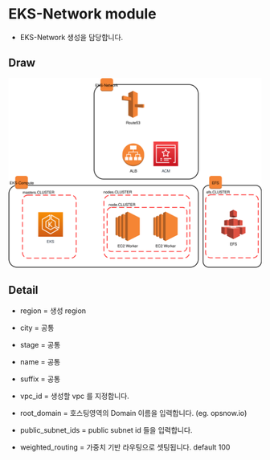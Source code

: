 # EKS-Network module

* EKS-Network 생성을 담당합니다.

## Draw

![](./img-draw-valve-eks-4steps.svg)

## Detail

* region = 생성 region
* city   = 공통
* stage  = 공통
* name   = 공통
* suffix = 공통

* vpc_id = 생성할 vpc 를 지정합니다.

* root_domain = 호스팅영역의 Domain 이름을 입력합니다. (eg. opsnow.io)

* public_subnet_ids = public subnet id 들을 입력합니다.

* weighted_routing = 가중치 기반 라우팅으로 셋팅됩니다. default 100
